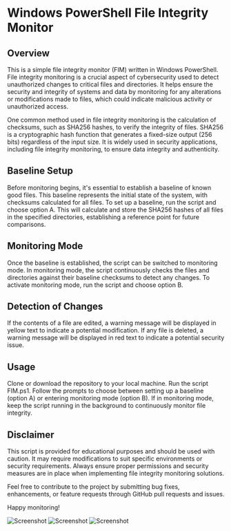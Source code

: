 <h1> <br>Windows PowerShell File Integrity Monitor <br></h1>
<h2>Overview</h2>
This is a simple file integrity monitor (FIM) written in Windows PowerShell. File integrity monitoring is a crucial aspect of cybersecurity used to detect unauthorized changes to critical files and directories. It helps ensure the security and integrity of systems and data by monitoring for any alterations or modifications made to files, which could indicate malicious activity or unauthorized access.

One common method used in file integrity monitoring is the calculation of checksums, such as SHA256 hashes, to verify the integrity of files. SHA256 is a cryptographic hash function that generates a fixed-size output (256 bits) regardless of the input size. It is widely used in security applications, including file integrity monitoring, to ensure data integrity and authenticity.

<h2>Baseline Setup</h2>
Before monitoring begins, it's essential to establish a baseline of known good files. This baseline represents the initial state of the system, with checksums calculated for all files. To set up a baseline, run the script and choose option A. This will calculate and store the SHA256 hashes of all files in the specified directories, establishing a reference point for future comparisons.

<h2>Monitoring Mode</h2>
Once the baseline is established, the script can be switched to monitoring mode. In monitoring mode, the script continuously checks the files and directories against their baseline checksums to detect any changes. To activate monitoring mode, run the script and choose option B.

<h2>Detection of Changes</h2>
If the contents of a file are edited, a warning message will be displayed in yellow text to indicate a potential modification.
If any file is deleted, a warning message will be displayed in red text to indicate a potential security issue.
<h2>Usage</h2>
Clone or download the repository to your local machine.
Run the script FIM.ps1.
Follow the prompts to choose between setting up a baseline (option A) or entering monitoring mode (option B).
If in monitoring mode, keep the script running in the background to continuously monitor file integrity.
<h2>Disclaimer</h2>
This script is provided for educational purposes and should be used with caution. It may require modifications to suit specific environments or security requirements. Always ensure proper permissions and security measures are in place when implementing file integrity monitoring solutions.

Feel free to contribute to the project by submitting bug fixes, enhancements, or feature requests through GitHub pull requests and issues.

Happy monitoring!

![Screenshot](https://github.com/snnath/File-Integrity-Monitor/pictures/master/screenshot1.png?raw=true)
![Screenshot](https://github.com/snnath/File-Integrity-Monitor/pictures/master/screenshot2.png?raw=true)
![Screenshot](https://github.com/snnath/File-Integrity-Monitor/pictures/master/screenshot3.png?raw=true)





